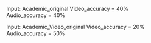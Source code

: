 Input: Academic_original
Video_accuracy = 40%  
Audio_accuracy = 40%


Input: Academic_Video_original
Video_accuracy = 20%  
Audio_accuracy = 50%
